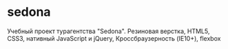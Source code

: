 # sedona
Учебный проект турагентства "Sedona". Резиновая верстка, HTML5, CSS3, нативный JavaScript и jQuery, Кроссбраузерность (IE10+), flexbox

